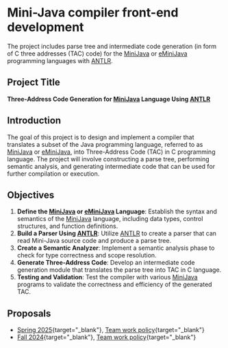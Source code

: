 # Mini-Java compiler front-end development

The project includes parse tree and intermediate code generation (in form of C three addresses (TAC) code) for the [MiniJava](https://www.cambridge.org/resources/052182060X) or [eMiniJava](https://cs.rit.edu/~hh/teaching/cc17/eminijava) programming languages with [ANTLR](https://www.antlr.org/).


## Project Title
**Three-Address Code Generation for [MiniJava](https://www.cambridge.org/resources/052182060X/) Language Using [ANTLR](https://www.antlr.org/)**


## Introduction
The goal of this project is to design and implement a compiler that translates a subset of the Java programming language, referred to as [MiniJava](https://www.cambridge.org/resources/052182060X/) or [eMiniJava](https://cs.rit.edu/~hh/teaching/cc17/eminijava), into Three-Address Code (TAC) in C programming language. The project will involve constructing a parse tree, performing semantic analysis, and generating intermediate code that can be used for further compilation or execution.


## Objectives
1. **Define the [MiniJava](https://www.cambridge.org/resources/052182060X/) or [eMiniJava](https://cs.rit.edu/~hh/teaching/cc17/eminijava) Language**: Establish the syntax and semantics of the [MiniJava](https://www.cambridge.org/resources/052182060X/) language, including data types, control structures, and function definitions.
2. **Build a Parser Using [ANTLR](https://www.antlr.org/)**: Utilize [ANTLR](https://www.antlr.org/) to create a parser that can read Mini-Java source code and produce a parse tree.
3. **Create a Semantic Analyzer**: Implement a semantic analysis phase to check for type correctness and scope resolution.
4. **Generate Three-Address Code**: Develop an intermediate code generation module that translates the parse tree into TAC in C language.
5. **Testing and Validation**: Test the compiler with various [MiniJava](https://www.cambridge.org/resources/052182060X/) programs to validate the correctness and efficiency of the generated TAC.


## Proposals

* [Spring 2025](spring2025/minijava-to-c-compiler-development-spring2025.md){target="_blank"}, [Team work policy](spring2025/team_work_policy.md){target="_blank"}
* [Fall 2024](fall2024/minijava-to-c-compiler-development-fall2024.md){target="_blank"}, [Team work policy](fall2024/team_work_policy.md){target="_blank"}
